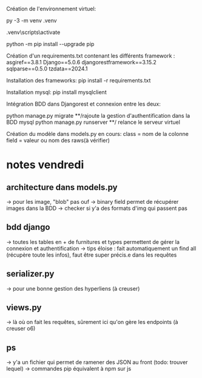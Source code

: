 Création de l'environnement virtuel:

py -3 -m venv .venv

.venv\scripts\activate

python -m pip install --upgrade pip

Création d'un requirements.txt contenant les différents framework : 
asgiref==3.8.1
Django==5.0.6
djangorestframework==3.15.2
sqlparse==0.5.0
tzdata==2024.1

Installation des frameworks:
pip install -r requirements.txt

Installation mysql:
pip install mysqlclient

Intégration BDD dans Djangorest et connexion entre les deux:

python manage.py migrate  **/rajoute la gestion d'authentification dans la BDD mysql
python manage.py runserver  **/ relance le serveur virtuel

Création du modèle dans models.py en cours: class = nom de la colonne  field = valeur ou nom des raws(à vérifier)

# notes vendredi
## architecture dans models.py
-> pour les image, "blob" pas ouf
-> binary field permet de récupérer images dans la BDD
-> checker si y'a des formats d'img qui passent pas

## bdd django
-> toutes les tables en + de furnitures et types permettent de gérer la connexion et authentification
-> tips éloise : fait automatiquement un find all (récupère toute les infos), faut être super précis.e dans les requêtes

## serializer.py
-> pour une bonne gestion des hyperliens (à creuser)

## views.py
-> là où on fait les requêtes, sûrement ici qu'on gère les endpoints (à creuser o6)

## ps
-> y'a un fichier qui permet de ramener des JSON au front (todo: trouver lequel)
-> commandes pip équivalent à npm sur js